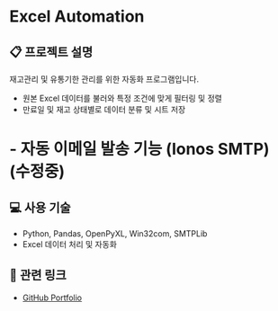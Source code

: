 # Excel Automation
## 📋 프로젝트 설명
재고관리 및 유통기한 관리를 위한 자동화 프로그램입니다.
- 원본 Excel 데이터를 불러와 특정 조건에 맞게 필터링 및 정렬
- 만료일 및 재고 상태별로 데이터 분류 및 시트 저장
# - 자동 이메일 발송 기능 (Ionos SMTP) (수정중)

## 💻 사용 기술
- Python, Pandas, OpenPyXL, Win32com, SMTPLib
- Excel 데이터 처리 및 자동화


## 🔗 관련 링크
- [GitHub Portfolio](https://github.com/jisuseo/Portfolio)

